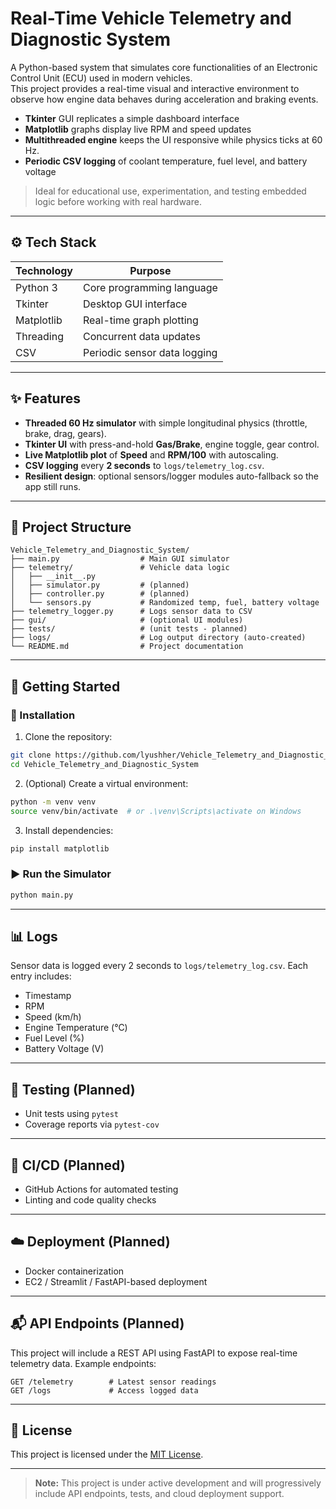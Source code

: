 
# Real-Time Vehicle Telemetry and Diagnostic System

A Python-based system that simulates core functionalities of an Electronic Control Unit (ECU) used in modern vehicles.  
This project provides a real-time visual and interactive environment to observe how engine data behaves during acceleration and braking events.

-  **Tkinter** GUI replicates a simple dashboard interface  
-  **Matplotlib** graphs display live RPM and speed updates  
-  **Multithreaded engine** keeps the UI responsive while physics ticks at 60 Hz.
- **Periodic CSV logging** of coolant temperature, fuel level, and battery voltage

> Ideal for educational use, experimentation, and testing embedded logic before working with real hardware.


---

## ⚙️ Tech Stack

| Technology   | Purpose             |
|--------------|---------------------|
| Python 3     | Core programming language |
| Tkinter      | Desktop GUI interface     |
| Matplotlib   | Real-time graph plotting  |
| Threading    | Concurrent data updates   |
| CSV          | Periodic sensor data logging |

---

## ✨ Features

- **Threaded 60 Hz simulator** with simple longitudinal physics (throttle, brake, drag, gears).
- **Tkinter UI** with press-and-hold **Gas/Brake**, engine toggle, gear control.
- **Live Matplotlib plot** of **Speed** and **RPM/100** with autoscaling.
- **CSV logging** every **2 seconds** to `logs/telemetry_log.csv`.
- **Resilient design**: optional sensors/logger modules auto-fallback so the app still runs.

---

## 📁 Project Structure

```
Vehicle_Telemetry_and_Diagnostic_System/
├── main.py                  # Main GUI simulator
├── telemetry/               # Vehicle data logic
│   ├── __init__.py
│   ├── simulator.py         # (planned)
│   ├── controller.py        # (planned)
│   └── sensors.py           # Randomized temp, fuel, battery voltage
├── telemetry_logger.py      # Logs sensor data to CSV
├── gui/                     # (optional UI modules)
├── tests/                   # (unit tests - planned)
├── logs/                    # Log output directory (auto-created)
└── README.md                # Project documentation
```

---

## 🚀 Getting Started

### 🔧 Installation

1. Clone the repository:
```bash
git clone https://github.com/lyushher/Vehicle_Telemetry_and_Diagnostic_System.git
cd Vehicle_Telemetry_and_Diagnostic_System
```

2. (Optional) Create a virtual environment:
```bash
python -m venv venv
source venv/bin/activate  # or .\venv\Scripts\activate on Windows
```

3. Install dependencies:
```bash
pip install matplotlib
```

### ▶️ Run the Simulator
```bash
python main.py
```

---

## 📊 Logs

Sensor data is logged every 2 seconds to `logs/telemetry_log.csv`. Each entry includes:

- Timestamp
- RPM
- Speed (km/h)
- Engine Temperature (°C)
- Fuel Level (%)
- Battery Voltage (V)

---

## 🧪 Testing (Planned)

- Unit tests using `pytest`
- Coverage reports via `pytest-cov`

---

## 🔧 CI/CD (Planned)

- GitHub Actions for automated testing
- Linting and code quality checks

---

## ☁️ Deployment (Planned)

- Docker containerization
- EC2 / Streamlit / FastAPI-based deployment

---

## 📬 API Endpoints (Planned)

This project will include a REST API using FastAPI to expose real-time telemetry data. Example endpoints:

```http
GET /telemetry        # Latest sensor readings
GET /logs             # Access logged data
```

---

## 📄 License

This project is licensed under the [MIT License](LICENSE).

---

> **Note:** This project is under active development and will progressively include API endpoints, tests, and cloud deployment support.
